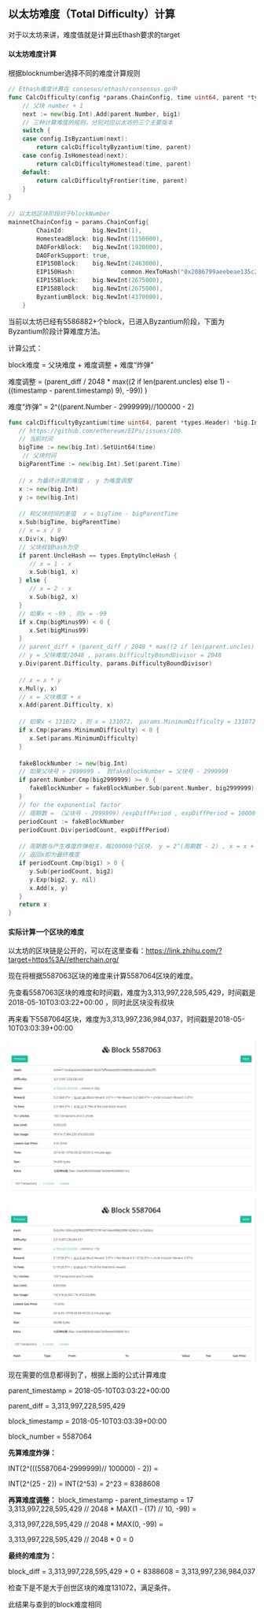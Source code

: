 ## 以太坊难度（Total Difficulty）计算

对于以太坊来讲，难度值就是计算出Ethash要求的target

#### 以太坊难度计算

根据blocknumber选择不同的难度计算规则

```go
// Ethash难度计算在 consesus/ethash/consensus.go中
func CalcDifficulty(config *params.ChainConfig, time uint64, parent *types.Header) *big.Int {
	// 父块 number + 1
    next := new(big.Int).Add(parent.Number, big1)
   	// 三种计算难度的规则，分别对应以太坊的三个主要版本
	switch {
	case config.IsByzantium(next):
		return calcDifficultyByzantium(time, parent)
	case config.IsHomestead(next):
		return calcDifficultyHomestead(time, parent)
	default:
		return calcDifficultyFrontier(time, parent)
	}
}

// 以太坊区块阶段对于blockNumber
mainnetChainConfig = params.ChainConfig{
		ChainId:        big.NewInt(1),
		HomesteadBlock: big.NewInt(1150000),
		DAOForkBlock:   big.NewInt(1920000),
		DAOForkSupport: true,
		EIP150Block:    big.NewInt(2463000),
		EIP150Hash:     		common.HexToHash("0x2086799aeebeae135c246c65021c82b4e15a2c451340993aacfd2751886514f0"),
		EIP155Block:    big.NewInt(2675000),
		EIP158Block:    big.NewInt(2675000),
		ByzantiumBlock: big.NewInt(4370000),
	}
```

当前以太坊已经有5586882+个block，已进入Byzantium阶段，下面为Byzantium阶段计算难度方法。

计算公式：

block难度 = 父块难度 + 难度调整 + 难度“炸弹”

难度调整 =  (parent_diff / 2048 * max((2 if len(parent.uncles) else 1) - ((timestamp - parent.timestamp)  9), -99)) )

难度“炸弹” = 2^((parent.Number - 2999999)//100000 - 2)

```go
func calcDifficultyByzantium(time uint64, parent *types.Header) *big.Int {
   // https://github.com/ethereum/EIPs/issues/100.
   // 当前时间
   bigTime := new(big.Int).SetUint64(time)
    // 父块时间
   bigParentTime := new(big.Int).Set(parent.Time)
	
   // x 为最终计算的难度 ， y 为难度调整
   x := new(big.Int)
   y := new(big.Int)

   // 和父块时间的差值  x = bigTime - bigParentTime
   x.Sub(bigTime, bigParentTime)
   // x = x / 9
   x.Div(x, big9)
   // 父块叔链hash为空
   if parent.UncleHash == types.EmptyUncleHash {
      // x = 1 - x
      x.Sub(big1, x)
   } else {
      // x = 2 - x
      x.Sub(big2, x)
   }
   // 如果x < -99 , 则x = -99
   if x.Cmp(bigMinus99) < 0 {
      x.Set(bigMinus99)
   }
   // parent_diff + (parent_diff / 2048 * max((2 if len(parent.uncles) else 1) - ((timestamp - parent.timestamp) // 9), -99))
   // y = 父块难度/2048 , params.DifficultyBoundDivisor = 2048
   y.Div(parent.Difficulty, params.DifficultyBoundDivisor)
   
   // x = x * y
   x.Mul(y, x)
   // x = 父块难度 + x
   x.Add(parent.Difficulty, x)

   // 如果x < 131072 ，则 x = 131072， params.MinimumDifficulty = 131072 创世区块的难度为131072
   if x.Cmp(params.MinimumDifficulty) < 0 {
      x.Set(params.MinimumDifficulty)
   }
 
   fakeBlockNumber := new(big.Int)
   // 如果父块号 > 2999999 ， 则fakeBlockNumber = 父块号 - 2999999
   if parent.Number.Cmp(big2999999) >= 0 {
      fakeBlockNumber = fakeBlockNumber.Sub(parent.Number, big2999999) // Note, parent is 1 less than the actual block number
   }
   // for the exponential factor
   // 周期数 = （父块号 - 2999999）/expDiffPeriod , expDiffPeriod = 100000
   periodCount := fakeBlockNumber
   periodCount.Div(periodCount, expDiffPeriod)
   
   // 周期数与产生难度炸弹相关，每100000个区块， y = 2^(周期数 - 2) , x = x + y
   // 返回x即为最终难度
   if periodCount.Cmp(big1) > 0 {
      y.Sub(periodCount, big2)
      y.Exp(big2, y, nil)
      x.Add(x, y)
   }
   return x
}
```



#### 实际计算一个区块的难度

以太坊的区块链是公开的，可以在这里查看：https://link.zhihu.com/?target=https%3A//etherchain.org/

现在将根据5587063区块的难度来计算5587064区块的难度。 

先查看5587063区块的难度和时间戳，难度为3,313,997,228,595,429，时间戳是2018-05-10T03:03:22+00:00 ，同时此区块没有叔块

再来看下5587064区块，难度为3,313,997,236,984,037，时间戳是2018-05-10T03:03:39+00:00 

![](img/whImg/block5587063.png)

![](img/whImg/block5587064.png)

现在需要的信息都得到了，根据上面的公式计算难度

parent_timestamp = 2018-05-10T03:03:22+00:00 

parent_diff = 3,313,997,228,595,429

block_timestamp = 2018-05-10T03:03:39+00:00 

block_number = 5587064

**先算难度炸弹：**

INT(2^(((5587064-2999999)// 100000) - 2)) =

INT(2^(25 - 2)) = INT(2^53) = 2^23 = 8388608

**再算难度调整：**
block_timestamp - parent_timestamp = 17
3,313,997,228,595,429 // 2048 * MAX(1 - (17) // 10, -99) = 

3,313,997,228,595,429 // 2048 * MAX(0, -99) = 

3,313,997,228,595,429 // 2048 * 0 = 0


**最终的难度为：**

block_diff = 3,313,997,228,595,429 + 0 + 8388608 = 3,313,997,236,984,037

检查下是不是大于创世区块的难度131072，满足条件。

此结果与查到的block难度相同